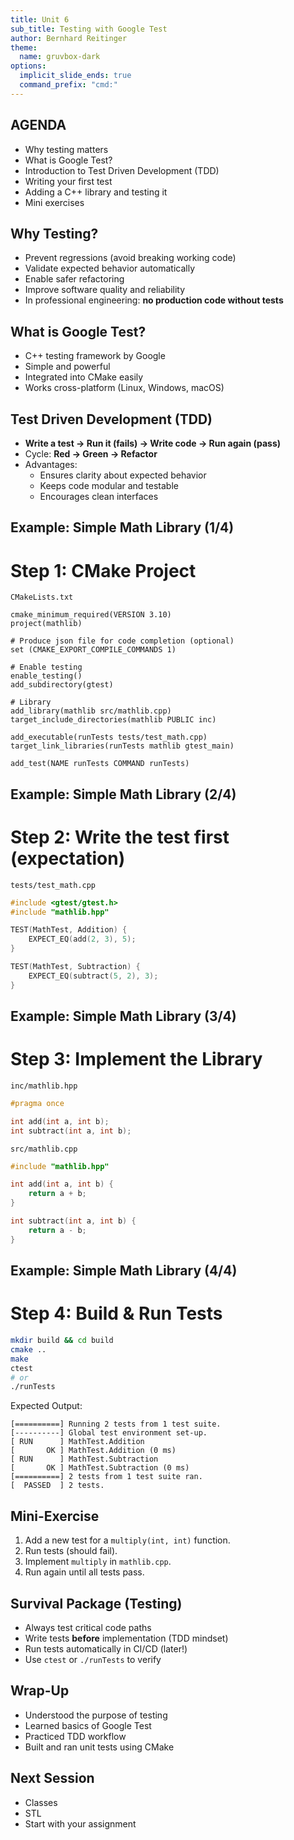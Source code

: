 ```yaml
---
title: Unit 6
sub_title: Testing with Google Test
author: Bernhard Reitinger
theme:
  name: gruvbox-dark
options:
  implicit_slide_ends: true
  command_prefix: "cmd:"
---
```


AGENDA
---

- Why testing matters
- What is Google Test?
- Introduction to Test Driven Development (TDD)
- Writing your first test
- Adding a C++ library and testing it
- Mini exercises

Why Testing?
---

- Prevent regressions (avoid breaking working code)
- Validate expected behavior automatically
- Enable safer refactoring
- Improve software quality and reliability
- In professional engineering: **no production code without tests**

What is Google Test?
---

- C++ testing framework by Google
- Simple and powerful
- Integrated into CMake easily
- Works cross-platform (Linux, Windows, macOS)

Test Driven Development (TDD)
---

- **Write a test → Run it (fails) → Write code → Run again (pass)**  
- Cycle: **Red → Green → Refactor**
- Advantages:
  - Ensures clarity about expected behavior
  - Keeps code modular and testable
  - Encourages clean interfaces


Example: Simple Math Library (1/4)
---

# Step 1: CMake Project

`CMakeLists.txt`

```
cmake_minimum_required(VERSION 3.10)
project(mathlib)

# Produce json file for code completion (optional)
set (CMAKE_EXPORT_COMPILE_COMMANDS 1)

# Enable testing
enable_testing()
add_subdirectory(gtest)

# Library
add_library(mathlib src/mathlib.cpp)
target_include_directories(mathlib PUBLIC inc)

add_executable(runTests tests/test_math.cpp)
target_link_libraries(runTests mathlib gtest_main)

add_test(NAME runTests COMMAND runTests)
```


Example: Simple Math Library (2/4)
---

# Step 2: Write the test first (expectation)

`tests/test_math.cpp`

```cpp
#include <gtest/gtest.h>
#include "mathlib.hpp"

TEST(MathTest, Addition) {
    EXPECT_EQ(add(2, 3), 5);
}

TEST(MathTest, Subtraction) {
    EXPECT_EQ(subtract(5, 2), 3);
}
```

Example: Simple Math Library (3/4)
---

# Step 3: Implement the Library

`inc/mathlib.hpp`

```cpp
#pragma once

int add(int a, int b);
int subtract(int a, int b);
```

`src/mathlib.cpp`

```cpp
#include "mathlib.hpp"

int add(int a, int b) {
    return a + b;
}

int subtract(int a, int b) {
    return a - b;
}
```

Example: Simple Math Library (4/4)
---

# Step 4: Build & Run Tests

```bash
mkdir build && cd build
cmake ..
make
ctest
# or
./runTests
```

Expected Output:

```
[==========] Running 2 tests from 1 test suite.
[----------] Global test environment set-up.
[ RUN      ] MathTest.Addition
[       OK ] MathTest.Addition (0 ms)
[ RUN      ] MathTest.Subtraction
[       OK ] MathTest.Subtraction (0 ms)
[==========] 2 tests from 1 test suite ran.
[  PASSED  ] 2 tests.
```


Mini-Exercise
---

1. Add a new test for a `multiply(int, int)` function.
2. Run tests (should fail).
3. Implement `multiply` in `mathlib.cpp`.
4. Run again until all tests pass.

Survival Package (Testing)
---

- Always test critical code paths
- Write tests **before** implementation (TDD mindset)
- Run tests automatically in CI/CD (later!)
- Use `ctest` or `./runTests` to verify

Wrap-Up
---

- Understood the purpose of testing
- Learned basics of Google Test
- Practiced TDD workflow
- Built and ran unit tests using CMake

Next Session
---

- Classes
- STL
- Start with your assignment

